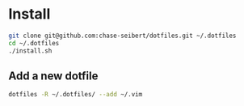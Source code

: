 # Install

```bash
git clone git@github.com:chase-seibert/dotfiles.git ~/.dotfiles
cd ~/.dotfiles
./install.sh
```

## Add a new dotfile

```bash
dotfiles -R ~/.dotfiles/ --add ~/.vim
```
